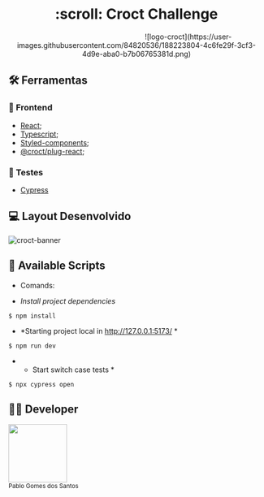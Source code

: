<h1 align ="center" > :scroll: Croct Challenge </h1>

<p align="center">
  <img width="200"> ![logo-croct](https://user-images.githubusercontent.com/84820536/188223804-4c6fe29f-3cf3-4d9e-aba0-b7b06765381d.png)
</img>
</p>



## :hammer_and_wrench: Ferramentas 

### 🍮 Frontend
- [React](https://pt-br.reactjs.org/);
- [Typescript](https://www.typescriptlang.org/docs/);
- [Styled-components](https://styled-components.com/docs/);
- [@croct/plug-react](https://www.npmjs.com/package/@croct/plug-react);

### 🤵 Testes
- [Cypress](https://www.cypress.io)


## :computer: Layout Desenvolvido

![croct-banner](https://user-images.githubusercontent.com/84820536/188223036-a5aec68e-f08b-4c73-a077-60f5d3cc2fce.png)



## 📁 Available Scripts

- Comands:

- *Install project dependencies*
```
$ npm install
```

- *Starting project local in http://127.0.0.1:5173/ *
```
$ npm run dev
```

- * Start switch case tests *
```
$ npx cypress open
```


## 👨‍💻 Developer

<img src="https://avatars.githubusercontent.com/u/84820536?v=4" width=115> <br><sub>Pablo Gomes dos Santos</sub>
